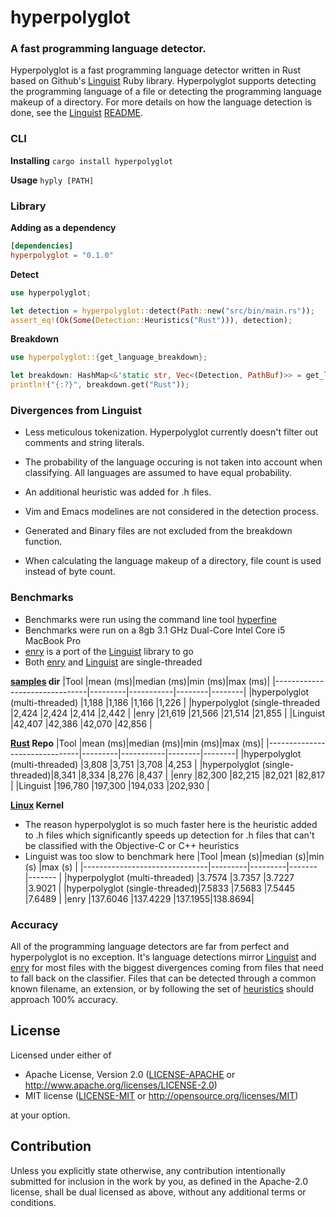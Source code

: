 # hyperpolyglot
### A fast programming language detector.
Hyperpolyglot is a fast programming language detector written in Rust based on Github's [Linguist](https://github.com/github/linguist) Ruby library. Hyperpolyglot supports detecting the programming language of a file or detecting the programming language makeup of a directory. For more details on how the language detection is done, see the [Linguist](https://github.com/github/linguist) [README](https://github.com/github/linguist/blob/master/README.md).

### CLI
**Installing**
`cargo install hyperpolyglot`

**Usage**
`hyply [PATH]`

### Library
**Adding as a dependency**
```TOML
[dependencies]
hyperpolyglot = "0.1.0"
```

**Detect**
```Rust
use hyperpolyglot;

let detection = hyperpolyglot::detect(Path::new("src/bin/main.rs"));
assert_eq!(Ok(Some(Detection::Heuristics("Rust"))), detection);
```

**Breakdown**
```Rust
use hyperpolyglot::{get_language_breakdown};

let breakdown: HashMap<&'static str, Vec<(Detection, PathBuf)>> = get_language_breakdown("src/");
println!("{:?}", breakdown.get("Rust"));
```

### Divergences from Linguist
* Less meticulous tokenization. Hyperpolyglot currently doesn't filter out comments and string literals.

* The probability of the language occuring is not taken into account when classifying. All languages are assumed to have equal probability.

* An additional heuristic was added for .h files.

* Vim and Emacs modelines are not considered in the detection process.

* Generated and Binary files are not excluded from the breakdown function.

* When calculating the language makeup of a directory, file count is used instead of byte count.

### Benchmarks
* Benchmarks were run using the command line tool [hyperfine](https://github.com/sharkdp/hyperfine)
* Benchmarks were run on a 8gb 3.1 GHz Dual-Core Intel Core i5 MacBook Pro
* [enry](https://github.com/go-enry/go-enry) is a port of the [Linguist](https://github.com/github/linguist) library to go
* Both [enry](https://github.com/go-enry/go-enry) and [Linguist](https://github.com/github/linguist) are single-threaded

**[samples](https://github.com/monkslc/hyperpolyglot/tree/master/samples) dir**
|Tool                           |mean (ms)|median (ms)|min (ms)|max (ms)|
|-------------------------------|---------|-----------|--------|--------|
|hyperpolyglot (multi-threaded) |1,188    |1,186      |1,166   |1,226   |
|hyperpolyglot (single-threaded |2,424    |2,424      |2,414   |2,442   |
|enry                           |21,619   |21,566     |21,514  |21,855  |
|Linguist                       |42,407   |42,386     |42,070  |42,856  |

**[Rust](https://github.com/rust-lang/rust) Repo**
|Tool                           |mean (ms)|median (ms)|min (ms)|max (ms)|
|-------------------------------|---------|-----------|--------|--------|
|hyperpolyglot (multi-threaded) |3,808    |3,751      |3,708   |4,253   |
|hyperpolyglot (single-threaded)|8,341    |8,334      |8,276   |8,437   |
|enry                           |82,300   |82,215     |82,021  |82,817  |
|Linguist                       |196,780  |197,300    |194,033 |202,930 |

**[Linux](https://github.com/torvalds/linux) Kernel**
* The reason hyperpolyglot is so much faster here is the heuristic added to .h files which significantly speeds up detection for .h files that can't be classified with the Objective-C or C++ heuristics
* Linguist was too slow to benchmark here
|Tool                           |mean (s)|median (s)|min (s) |max (s) |
|-------------------------------|---------|---------|------- |------- |
|hyperpolyglot (multi-threaded) |3.7574   |3.7357   |3.7227  |3.9021  |
|hyperpolyglot (single-threaded)|7.5833   |7.5683   |7.5445  |7.6489  |
|enry                           |137.6046 |137.4229 |137.1955|138.8694|


### Accuracy
All of the programming language detectors are far from perfect and hyperpolyglot is no exception. It's language detections mirror [Linguist](https://github.com/github/linguist) and [enry](https://github.com/go-enry/go-enry) for most files with the biggest divergences coming from files that need to fall back on the classifier. Files that can be detected through a common known filename, an extension, or by following the set of [heuristics](https://github.com/monkslc/hyperpolyglot/blob/master/heuristics.yml) should approach 100% accuracy.

## License

Licensed under either of

 * Apache License, Version 2.0
   ([LICENSE-APACHE](LICENSE-APACHE) or http://www.apache.org/licenses/LICENSE-2.0)
 * MIT license
   ([LICENSE-MIT](LICENSE-MIT) or http://opensource.org/licenses/MIT)

at your option.

## Contribution

Unless you explicitly state otherwise, any contribution intentionally submitted
for inclusion in the work by you, as defined in the Apache-2.0 license, shall be
dual licensed as above, without any additional terms or conditions.
